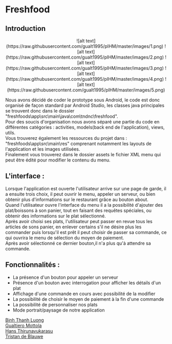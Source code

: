 # Freshfood

## Introduction

<p align="center">
![alt text](https://raw.githubusercontent.com/gualt1995/pIHM/master/images/1.png)
![alt text](https://raw.githubusercontent.com/gualt1995/pIHM/master/images/2.png)
![alt text](https://raw.githubusercontent.com/gualt1995/pIHM/master/images/3.png)
![alt text](https://raw.githubusercontent.com/gualt1995/pIHM/master/images/4.png)
![alt text](https://raw.githubusercontent.com/gualt1995/pIHM/master/images/5.png)
</p>






Nous avons décidé de coder le prototype sous Android, le code est donc organisé de façon standard par Android Studio, 
les classes java principales se trouvent donc dans le dossier "freshfoods\app\src\main\java\com\tndnc\freshfood". <br>
Pour des soucis d'organisation nous avons séparé une partie du code en différentes catégories : activities, 
models(back end de l'application), views, utils. <br>
Vous trouverez également les ressources du projet dans : 
"freshfoods\app\src\main\res" comprenant notamment les layouts de l'application et les images utilisées. <br>
Finalement vous trouverez dans le dossier assets le fichier XML menu qui peut être édité pour modifier le contenu du menu.

## L'interface :

Lorsque l'application est ouverte l'utilisateur arrive sur une page de garde, il a ensuite trois choix, 
il peut ouvrir le menu, appeler un serveur, ou bien obtenir plus d'informations sur le restaurant grâce au bouton about.<br>
Quand l'utilisateur ouvre l'interface du menu il a la possibilité d'ajouter des plat/boissons à son panier, 
tout en faisant des requêtes spéciales, ou obtenir des informations sur le plat sélectionné.<br>
Après avoir choisi ses plats, l'utilisateur peut passer en revue tous les articles de sons panier, 
en enlever certains s'il ne désire plus les commander puis lorsqu'il est prêt il peut choisir de passer sa commande, 
ce qui ouvrira le menu de sélection du moyen de paiement.<br>
Après avoir sélectionné ce dernier bouton,il n'a plus qu'à attendre sa commande. 

## Fonctionnalités : 

* La présence d'un bouton pour appeler un serveur
* Présence d'un bouton avec interrogation pour afficher les détails d'un plat
* Affichage d'une commande en cours avec possibilité de la modifier 
* La possibilité de choisir le moyen de paiement à la fin d'une commande
* La possibilité de personnaliser nos plats
* Mode portrait/paysage de notre application

[Binh Thanh Luong](https://github.com/leondoofus)<br>
[Gualtiero Mottola](https://github.com/gualt1995)<br>
[Hans Thirunavukarasu](https://github.com/ThiruHans)<br>
[Tristan de Blauwe](https://github.com/TBlauwe)<br>
